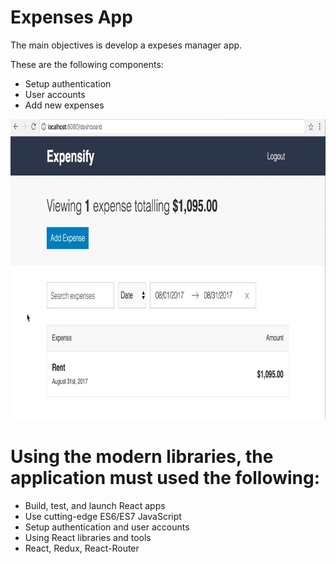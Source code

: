 # Expenses App
The main objectives is develop a expeses manager app.

These are the following components:

- Setup authentication
- User accounts
- Add new expenses


<p align="center">
  <img src="src/assets/images/expenseApp.jpg" alt="Epenses App" width="833" height="481"/>
</p>


# Using the modern libraries, the application must used the following:

- Build, test, and launch React apps
- Use cutting-edge ES6/ES7 JavaScript
- Setup authentication and user accounts
- Using React libraries and tools
- React, Redux, React-Router
